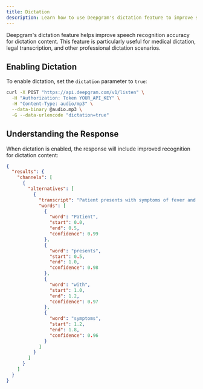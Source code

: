 ```yaml
---
title: Dictation
description: Learn how to use Deepgram's dictation feature to improve speech recognition for dictation content
---
```


Deepgram's dictation feature helps improve speech recognition accuracy for dictation content. This feature is particularly useful for medical dictation, legal transcription, and other professional dictation scenarios.

## Enabling Dictation

To enable dictation, set the `dictation` parameter to `true`:

```bash
curl -X POST "https://api.deepgram.com/v1/listen" \
  -H "Authorization: Token YOUR_API_KEY" \
  -H "Content-Type: audio/mp3" \
  --data-binary @audio.mp3 \
  -G --data-urlencode "dictation=true"
```

## Understanding the Response

When dictation is enabled, the response will include improved recognition for dictation content:

```json
{
  "results": {
    "channels": [
      {
        "alternatives": [
          {
            "transcript": "Patient presents with symptoms of fever and fatigue. Temperature is 38.5 degrees Celsius. Blood pressure is 120 over 80.",
            "words": [
              {
                "word": "Patient",
                "start": 0.0,
                "end": 0.5,
                "confidence": 0.99
              },
              {
                "word": "presents",
                "start": 0.5,
                "end": 1.0,
                "confidence": 0.98
              },
              {
                "word": "with",
                "start": 1.0,
                "end": 1.2,
                "confidence": 0.97
              },
              {
                "word": "symptoms",
                "start": 1.2,
                "end": 1.8,
                "confidence": 0.96
              }
            ]
          }
        ]
      }
    ]
  }
}
```
